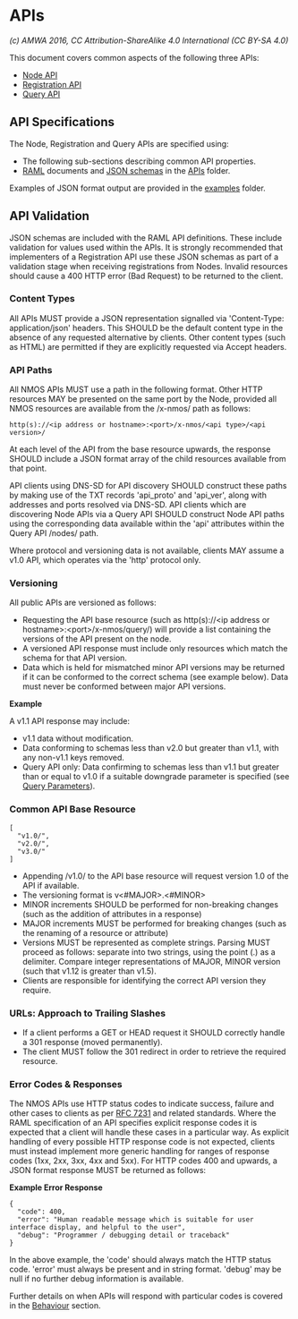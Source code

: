 # APIs

_(c) AMWA 2016, CC Attribution-ShareAlike 4.0 International (CC BY-SA 4.0)_

This document covers common aspects of the following three APIs:
* [Node API](../html-APIs/NodeAPI.html)
* [Registration API](../html-APIs/RegistrationAPI.html)
* [Query API](../html-APIs/QueryAPI.html)

## API Specifications

The Node, Registration and Query APIs are specified using:
* The following sub-sections describing common API properties.
* [RAML](http://raml.org/) documents and [JSON schemas](http://tools.ietf.org/html/draft-zyp-json-schema-04) in the [APIs](../html-APIs/) folder.

Examples of JSON format output are provided in the [examples](../examples/) folder.

## API Validation

JSON schemas are included with the RAML API definitions. These include validation for values used within the APIs. It is strongly recommended that implementers of a Registration API use these JSON schemas as part of a validation stage when receiving registrations from Nodes. Invalid resources should cause a 400 HTTP error (Bad Request) to be returned to the client.

### Content Types

All APIs MUST provide a JSON representation signalled via 'Content-Type: application/json' headers. This SHOULD be the default content type in the absence of any requested alternative by clients. Other content types (such as HTML) are permitted if they are explicitly requested via Accept headers.

### API Paths

All NMOS APIs MUST use a path in the following format. Other HTTP resources MAY be presented on the same port by the Node, provided all NMOS resources are available from the /x-nmos/ path as follows:

```
http(s)://<ip address or hostname>:<port>/x-nmos/<api type>/<api version>/
```

At each level of the API from the base resource upwards, the response SHOULD include a JSON format array of the child resources available from that point.

API clients using DNS-SD for API discovery SHOULD construct these paths by making use of the TXT records 'api\_proto' and 'api\_ver', along with addresses and ports resolved via DNS-SD. API clients which are discovering Node APIs via a Query API SHOULD construct Node API paths using the corresponding data available within the \'api\' attributes within the Query API /nodes/ path.

Where protocol and versioning data is not available, clients MAY assume a v1.0 API, which operates via the 'http' protocol only.

### Versioning

All public APIs are versioned as follows:

* Requesting the API base resource (such as http(s)://&lt;ip address or hostname&gt;:&lt;port&gt;/x-nmos/query/) will provide a list containing the versions of the API present on the node.
* A versioned API response must include only resources which match the schema for that API version.
* Data which is held for mismatched minor API versions may be returned if it can be conformed to the correct schema (see example below). Data must never be conformed between major API versions.

**Example**

A v1.1 API response may include:
* v1.1 data without modification.
* Data conforming to schemas less than v2.0 but greater than v1.1, with any non-v1.1 keys removed.
* Query API only: Data confirming to schemas less than v1.1 but greater than or equal to v1.0 if a suitable downgrade parameter is specified (see [Query Parameters](2.5._APIs_-_Query_Parameters.md)).

### Common API Base Resource

```
[
  "v1.0/",
  "v2.0/",
  "v3.0/"
]
```

* Appending /v1.0/ to the API base resource will request version 1.0 of the API if available.
* The versioning format is v&lt;#MAJOR&gt;.&lt;#MINOR&gt;
* MINOR increments SHOULD be performed for non-breaking changes (such as the addition of attributes in a response)
* MAJOR increments MUST be performed for breaking changes (such as the renaming of a resource or attribute)
* Versions MUST be represented as complete strings. Parsing MUST proceed as follows: separate into two strings, using the point (.) as a delimiter. Compare integer representations of MAJOR, MINOR version (such that v1.12 is greater than v1.5).
* Clients are responsible for identifying the correct API version they require.

### URLs: Approach to Trailing Slashes

* If a client performs a GET or HEAD request it SHOULD correctly handle a 301 response (moved permanently).
* The client MUST follow the 301 redirect in order to retrieve the required resource.

### Error Codes & Responses

The NMOS APIs use HTTP status codes to indicate success, failure and other cases to clients as per [RFC 7231](https://tools.ietf.org/html/rfc7231) and related standards. Where the RAML specification of an API specifies explicit response codes it is expected that a client will handle these cases in a particular way. As explicit handling of every possible HTTP response code is not expected, clients must instead implement more generic handling for ranges of response codes (1xx, 2xx, 3xx, 4xx and 5xx). For HTTP codes 400 and upwards, a JSON format response MUST be returned as follows:

**Example Error Response**
```
{
  "code": 400,
  "error": "Human readable message which is suitable for user interface display, and helpful to the user",
  "debug": "Programmer / debugging detail or traceback"
}
```

In the above example, the 'code' should always match the HTTP status code. 'error' must always be present and in string format. 'debug' may be null if no further debug information is available.

Further details on when APIs will respond with particular codes is covered in the [Behaviour](4.0._Behaviour.md) section.
